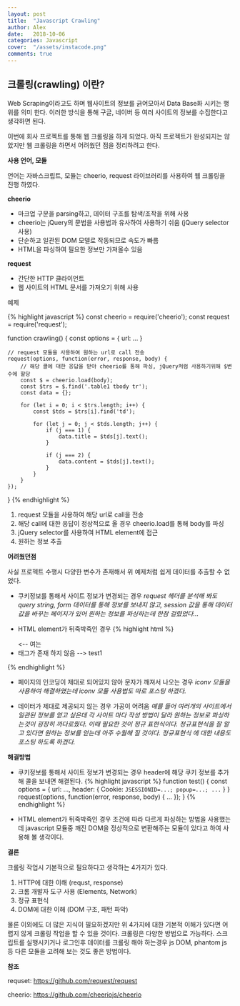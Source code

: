 ```yaml
---
layout: post
title:  "Javascript Crawling"
author: Alex
date:   2018-10-06
categories: Javascript
cover:  "/assets/instacode.png"
comments: true
---
```

## 크롤링(crawling) 이란?

Web Scraping이라고도 하며 웹사이트의 정보를 긁어모아서 Data Base화 시키는 행위를 의미 한다. 이러한 방식을 통해 구글, 네이버 등 여러 사이트의 정보를 수집한다고 생각하면 된다.

이번에 회사 프로젝트를 통해 웹 크롤링을 하게 되었다. 아직 프로젝트가 완성되지는 않았지만 웹 크롤링을 하면서 어려웠던 점을 정리하려고 한다.

**사용 언어, 모듈**

언어는 자바스크립트, 모듈는 cheerio, request 라이브러리를 사용하여 웹 크롤링을 진행 하였다.

**cheerio**

- 마크업 구문을 parsing하고, 데이터 구조를 탐색/조작을 위해 사용
- cheerio는 jQuery의 문법을 사용법과 유사하여 사용하기 쉬움 (jQuery selector 사용)
- 단순하고 일관된 DOM 모델로 작동되므로 속도가 빠름
- HTML을 파싱하여 필요한 정보만 가져올수 있음

**request**

- 간단한 HTTP 클라이언트
- 웹 사이트의 HTML 문서를 가져오기 위해 사용

예제

{% highlight javascript %}
const cheerio = require('cheerio');
const request = require('request');

function crawling() {
	const options = {
		url: ...
	}

	// request 모듈을 사용하여 원하는 url로 call 전송
	request(options, function(error, response, body) {
		// 해당 콜에 대한 응답을 받아 cheerio를 통해 파싱, jQuery처럼 사용하기위해 $변수에 할당
		const $ = cheerio.load(body);
		const $trs = $.find('.table1 tbody tr');
		const data = {};

		for (let i = 0; i < $trs.length; i++) {
			const $tds = $trs[i].find('td');

			for (let j = 0; j < $tds.length; j++) {
				if (j === 1) {
					data.title = $tds[j].text();
				}

				if (j === 2) {
					data.content = $tds[j].text();
				}
			}
		}
	});
}
{% endhighlight %}

1. request 모듈을 사용하여 해당 url로 call을 전송
2. 해당 call에 대한 응답이 정상적으로 올 경우 cheerio.load를 통해 body를 파싱
3. jQuery selector를 사용하여 HTML element에 접근
4. 원하는 정보 추출

**어려웠던점**

사실 프로젝트 수행시 다양한 변수가 존재해서 위 예제처럼 쉽게 데이터를 추출할 수 없었다.

- 쿠키정보를 통해서 사이트 정보가 변경되는 경우
	*request 헤더를 분석해 봐도 query string, form 데이터를 통해 정보를 보내지 않고, session 값을 통해 데이터값을 바꾸는 페이지가 있어 원하는 정보를 파싱하는데 한참 걸렸었다...*

- HTML element가 뒤죽박죽인 경우
	{% highlight html %}
<ul>
	<-- 여는 <li> 태그가 존재 하지 않음 -->
		<span>
			test1
		</span>
	</li>
</ul>
	{% endhighlight %}

- 페이지의 인코딩이 제대로 되어있지 않아 문자가 깨져서 나오는 경우
	*iconv 모듈을 사용하여 해결하였는데 iconv 모듈 사용법도 따로 포스팅 하겠다.*

- 	데이터가 제대로 제공되지 않는 경우 가공이 어려움
	*예를 들어 여러개의 사이트에서 일관된 정보를 얻고 싶은데 각 사이트 마다 작성 방법이 달라 원하는 정보로  파싱하는것이 굉장히 까다로웠다. 이때 필요한 것이 정규 표현식이다. 정규표현식을 잘 알고 있다면 원하는 정보를 얻는데 아주 수월해 질 것이다. 정규표현식 에  대한 내용도 포스팅 하도록 하겠다.*


**해결방법**

- 쿠키정보를 통해서 사이트 정보가 변경되는 경우 header에 해당 쿠키 정보를 추가해 콜을 보내면 해결된다.
	{% highlight javascript %}
function test() {
	const options = {
		url: ...,
		header: {
			Cookie: `JSESSIONID=...; popup=...; ...`
		}
	}
	request(options, function(error, response, body) {
		...
	});
}
	{% endhighlight %}


- HTML element가 뒤죽박죽인 경우 조건에 따라 다르게 파싱하는 방법을 사용했는데 javascript 모듈중 깨진 DOM을 정상적으로 변환해주는 모듈이 있다고 하여 사용해 볼 생각이다.

**결론**

크롤링 작업시 기본적으로 필요하다고 생각하는 4가지가 있다.

1. HTTP에 대한 이해 (requst, response)
2. 크롬 개발자 도구 사용 (Elements, Network)
3. 정규 표현식
4. DOM에 대한 이해 (DOM 구조, 패턴 파악)

물론 이외에도 더 많은 지식이 필요하겠지만 위 4가지에 대한 기본적 이해가 있다면 어렵지 않게 크롤링 작업을 할 수 있을 것이다.
크롤링은 다양한 방법으로 가능하다. 스크립트를 실행시키거나 로그인후 데이터를 크롤링 해야 하는경우 js DOM, phantom js등 다른 모듈을 고려해 보는 것도 좋은 방법이다.

**참조**

requset: <https://github.com/request/request>

cheerio: <https://github.com/cheeriojs/cheerio>

